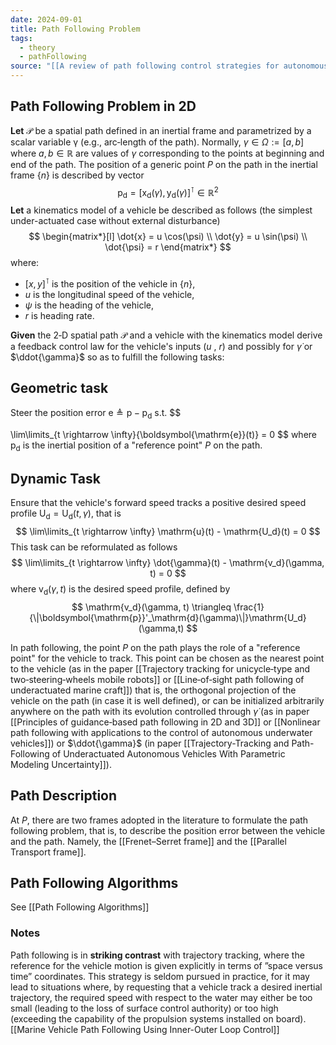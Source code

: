 ```yaml
---
date: 2024-09-01
title: Path Following Problem
tags:
  - theory
  - pathFollowing
source: "[[A review of path following control strategies for autonomous robotic vehicles]]"
---
```

## Path Following Problem in 2D
**Let** $\mathcal{P}$ be a spatial path defined in an inertial frame and parametrized by a scalar variable γ (e.g., arc‐length of the path). Normally,  $\gamma \in \Omega := [a,b]$ where $a,b \in \mathbb{R}$ are values of $\gamma$ corresponding to the points at beginning and end of the path. The position of a generic point $P$ on the path in the inertial frame $\{n\}$ is described by vector
$$
\boldsymbol{\mathrm{p}}_{\mathrm{d}} = [\mathrm{x}_\mathrm{d}(\gamma), \mathrm{y}_\mathrm{d}(\gamma) ]^\intercal \in \mathbb{R}^2
$$
**Let** a kinematics model of a vehicle be described as follows (the simplest under-actuated case without external disturbance)
$$
\begin{matrix*}[l]
   \dot{x} = u \cos(\psi) \\
   \dot{y} = u \sin(\psi) \\
   \dot{\psi} = r
\end{matrix*}
$$
where:
* $[x,y]^\intercal$ is the position of the vehicle in $\{n\}$,
* $u$ is the longitudinal speed of the vehicle,
* $\psi$ is the heading of the vehicle,
* $r$ is heading rate.

**Given** the 2‐D spatial path $\mathcal{P}$ and a vehicle with the kinematics model derive a feedback control law for the vehicle's inputs ($u$ , $r$) and possibly for $\dot{\gamma}$  or $\ddot{\gamma}$ so as to fulfill the following tasks:
## Geometric task
Steer the position error $\boldsymbol{\mathrm{e}} \triangleq \boldsymbol{\mathrm{p}} - \boldsymbol{\mathrm{p}}_{\mathrm{d}}$ s.t.
$$

\lim\limits_{t \rightarrow \infty}{\boldsymbol{\mathrm{e}}(t)} = 0
$$
where $\boldsymbol{\mathrm{p}}_{\mathrm{d}}$ is the inertial position of a "reference point" $P$ on the path.
## Dynamic Task
Ensure that the vehicle's forward speed tracks a positive desired speed profile $\mathrm{U_d}=\mathrm{U_d}(t,\gamma)$, that is
$$
\lim\limits_{t \rightarrow \infty} \mathrm{u}(t) - \mathrm{U_d}(t) = 0
$$
This task can be reformulated as follows
$$
\lim\limits_{t \rightarrow \infty} \dot{\gamma}(t) - \mathrm{v_d}(\gamma, t) = 0
$$
where $\mathrm{v_d}(\gamma, t)$ is the desired speed profile, defined by
$$
\mathrm{v_d}(\gamma, t) \triangleq \frac{1}{\|\boldsymbol{\mathrm{p}}'_\mathrm{d}(\gamma)\|}\mathrm{U_d}(\gamma,t)
$$

In path following, the point $P$ on the path plays the role of a "reference point" for the vehicle to track. This point can be chosen as the nearest point to the vehicle (as in the paper [[Trajectory tracking for unicycle‐type and two‐steering‐wheels mobile robots]] or [[Line‐of‐sight path following of underactuated marine craft]]) that is, the orthogonal projection of the vehicle on the path (in case it is well defined), or can be initialized arbitrarily anywhere on the path with its evolution controlled through $\dot{\gamma}$ (as in paper [[Principles of guidance‐based path following in 2D and 3D]] or [[Nonlinear path following with applications to the control of autonomous underwater vehicles]]) or $\ddot{\gamma}$ (in paper [[Trajectory-Tracking and Path-Following of Underactuated Autonomous Vehicles With Parametric Modeling Uncertainty]]). 
## Path Description
At $P$, there are two frames adopted in the literature to formulate the path following problem, that is, to describe the position error between the vehicle and the path. Namely, the [[Frenet–Serret frame]] and the [[Parallel Transport frame]].
## Path Following Algorithms
See [[Path Following Algorithms]]

### Notes
Path following is in **striking contrast** with trajectory tracking, where the reference for the vehicle motion is given explicitly in terms of ”space versus time” coordinates. This strategy is seldom pursued in practice, for it may lead to situations where, by requesting that a vehicle track a desired inertial trajectory, the required speed with respect to the water may either be too small (leading to the loss of surface control authority) or too high (exceeding the capability of the propulsion systems installed on board). [[Marine Vehicle Path Following Using Inner-Outer Loop Control]]